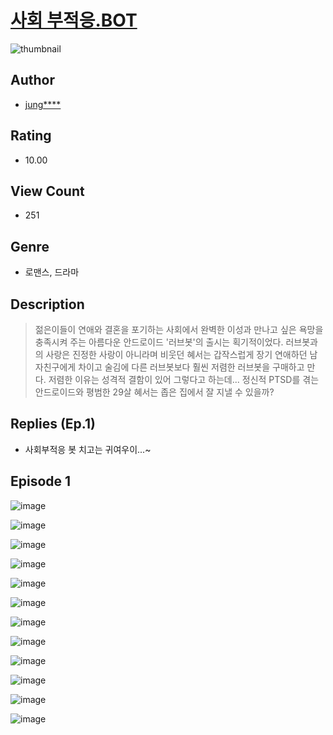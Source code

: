 # [사회 부적응.BOT](https://comic.naver.com/challenge/list?titleId=810504)
![thumbnail](https://image-comic.pstatic.net/user_contents_data/challenge_comic/2023/05/23/359448/upload_3546691570578830896_480x623.jpeg)

## Author
- [jung****](https://comic.naver.com/artistTitle?id=359448)

## Rating
- 10.00

## View Count
- 251

## Genre
- 로맨스, 드라마

## Description
> 젊은이들이 연애와 결혼을 포기하는 사회에서 완벽한 이성과 만나고 싶은 욕망을 충족시켜 주는 아름다운 안드로이드 '러브봇'의 출시는 획기적이었다. 러브봇과의 사랑은 진정한 사랑이 아니라며 비웃던 혜서는 갑작스럽게 장기 연애하던 남자친구에게 차이고 술김에 다른 러브봇보다 훨씬 저렴한 러브봇을 구매하고 만다. 저렴한 이유는 성격적 결함이 있어 그렇다고 하는데... 정신적 PTSD를 겪는 안드로이드와 평범한 29살 혜서는 좁은 집에서 잘 지낼 수 있을까?

## Replies (Ep.1)
- 사회부적응 봇 치고는 귀여우이...~

## Episode 1
![image](https://image-comic.pstatic.net/user_contents_data/challenge_comic/2023/05/23/359448/upload_4121409815947863088.jpeg)

![image](https://image-comic.pstatic.net/user_contents_data/challenge_comic/2023/05/23/359448/upload_4048793472350763314.jpeg)

![image](https://image-comic.pstatic.net/user_contents_data/challenge_comic/2023/05/23/359448/upload_7090467051381600565.jpeg)

![image](https://image-comic.pstatic.net/user_contents_data/challenge_comic/2023/05/23/359448/upload_7090417573408356195.jpeg)

![image](https://image-comic.pstatic.net/user_contents_data/challenge_comic/2023/05/23/359448/upload_7292510001030312806.jpeg)

![image](https://image-comic.pstatic.net/user_contents_data/challenge_comic/2023/05/23/359448/upload_7161117261962962229.jpeg)

![image](https://image-comic.pstatic.net/user_contents_data/challenge_comic/2023/05/23/359448/upload_3630518560371324467.jpeg)

![image](https://image-comic.pstatic.net/user_contents_data/challenge_comic/2023/05/23/359448/upload_7148166114482204772.jpeg)

![image](https://image-comic.pstatic.net/user_contents_data/challenge_comic/2023/05/23/359448/upload_4135818731931580724.jpeg)

![image](https://image-comic.pstatic.net/user_contents_data/challenge_comic/2023/05/23/359448/upload_7293634791979954480.jpeg)

![image](https://image-comic.pstatic.net/user_contents_data/challenge_comic/2023/05/23/359448/upload_3690529707393364534.jpeg)

![image](https://image-comic.pstatic.net/user_contents_data/challenge_comic/2023/05/23/359448/upload_3833183614571655220.jpeg)
